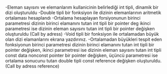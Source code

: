 -Eleman sayısını ve elemanlarım kullanicinin belirlediği int tipli, dinamik bir dizi oluşturuldu
-Double tipli bir fonksiyon ile dizinin elemanlarının aritmetik ortalaması hesaplandı
-Ortalama hesaplayan forsiyonunun birinci parametresi dizinin birinci elamanını tutan int tipli bir pointer deg ikinci parametresi ise dizinin eleman sayısını tutan int tipli bir pointer değişken oluşturuldu (Call by adress)
-Void tipli bir fonksiyon ile ortalamadan büyük olan dizi elamanlarını ekrana yazdırınız.
-Ortalamadan büyükleri tespit eden fonksiyonun birinci parametresi dizinin birinci elamanını tutan int tipli bir pointer değişken, ikinci parametresi ise dizinin eleman sayısını tutan int tipli const data nonconst pointer bir pointer değişken, üçüncü parametresi ise ortalama sonucunu tutan double tipli const reference değişken oluşturuldu. (Call by adress reference)
